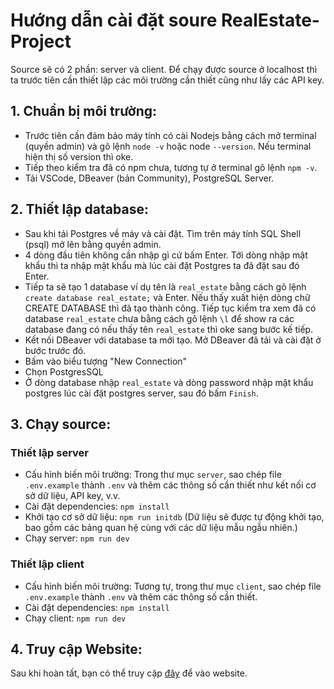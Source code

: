 # Hướng dẫn cài đặt soure RealEstate-Project
Source sẽ có 2 phần: server và client. Để chạy được source ở localhost thì ta trước tiên cần thiết lập các môi trường cần thiết cũng như lấy các API key.
## 1. Chuẩn bị môi trường:
- Trước tiên cần đảm bảo máy tính có cài Nodejs bằng cách mở terminal (quyền admin) và gõ lệnh `node -v` hoặc node `--version`. Nếu terminal hiện thị số version thì oke.
- Tiếp theo kiểm tra đã có npm chưa, tương tự ở terminal gõ lệnh `npm -v`.
- Tải VSCode, DBeaver (bản Community), PostgreSQL Server.

## 2. Thiết lập database:
- Sau khi tải Postgres về máy và cài đặt. Tìm trên máy tính SQL Shell (psql) mở lên bằng quyền admin.
- 4 dòng đầu tiên không cần nhập gì cứ bấm Enter. Tới dòng nhập mật khẩu thì ta nhập mật khẩu mà lúc cài đặt Postgres ta đã đặt sau đó Enter.
- Tiếp ta sẽ tạo 1 database ví dụ tên là `real_estate` bằng cách gõ lệnh `create database real_estate;` và Enter. Nếu thấy xuất hiện dòng chữ CREATE DATABASE thì đã tạo thành công. Tiếp tục kiểm tra xem đã có database `real_estate` chưa bằng cách gõ lệnh `\l` để show ra các database đang có nếu thấy tên `real_estate` thì oke sang bước kế tiếp.
- Kết nối DBeaver với database ta mới tạo. Mở DBeaver đã tải và cài đặt ở bước trước đó.
- Bấm vào biểu tượng "New Connection"
- Chọn PostgresSQL
- Ở dòng database nhập `real_estate` và dòng password nhập mật khẩu postgres lúc cài đặt postgres server, sau đó bấm `Finish`.

## 3. Chạy source:
### Thiết lập server
- Cấu hình biến môi trường: Trong thư mục `server`, sao chép file `.env.example` thành `.env` và thêm các thông số cần thiết như kết nối cơ sở dữ liệu, API key, v.v.
- Cài đặt dependencies: `npm install`
- Khởi tạo cơ sở dữ liệu: `npm run initdb` (Dữ liệu sẽ được tự động khởi tạo, bao gồm các bảng quan hệ cùng với các dữ liệu mẫu ngẫu nhiên.)
- Chạy server: `npm run dev`
### Thiết lập client
- Cấu hình biến môi trường: Tương tự, trong thư mục `client`, sao chép file `.env.example` thành `.env` và thêm các thông số cần thiết.
- Cài đặt dependencies: `npm install`
- Chạy client: `npm run dev`

## 4. Truy cập Website:
Sau khi hoàn tất, bạn có thể truy cập [đây](http://localhost:5173) để vào website.
